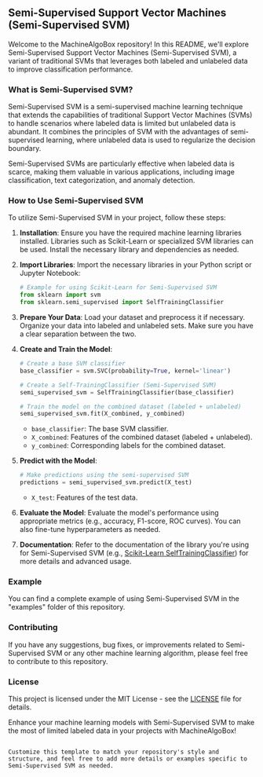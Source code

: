 ## Semi-Supervised Support Vector Machines (Semi-Supervised SVM)

Welcome to the MachineAlgoBox repository! In this README, we'll explore Semi-Supervised Support Vector Machines (Semi-Supervised SVM), a variant of traditional SVMs that leverages both labeled and unlabeled data to improve classification performance.

### What is Semi-Supervised SVM?

Semi-Supervised SVM is a semi-supervised machine learning technique that extends the capabilities of traditional Support Vector Machines (SVMs) to handle scenarios where labeled data is limited but unlabeled data is abundant. It combines the principles of SVM with the advantages of semi-supervised learning, where unlabeled data is used to regularize the decision boundary.

Semi-Supervised SVMs are particularly effective when labeled data is scarce, making them valuable in various applications, including image classification, text categorization, and anomaly detection.

### How to Use Semi-Supervised SVM

To utilize Semi-Supervised SVM in your project, follow these steps:

1. **Installation**: Ensure you have the required machine learning libraries installed. Libraries such as Scikit-Learn or specialized SVM libraries can be used. Install the necessary library and dependencies as needed.

2. **Import Libraries**: Import the necessary libraries in your Python script or Jupyter Notebook:

   ```python
   # Example for using Scikit-Learn for Semi-Supervised SVM
   from sklearn import svm
   from sklearn.semi_supervised import SelfTrainingClassifier
   ```

3. **Prepare Your Data**: Load your dataset and preprocess it if necessary. Organize your data into labeled and unlabeled sets. Make sure you have a clear separation between the two.

4. **Create and Train the Model**:

   ```python
   # Create a base SVM classifier
   base_classifier = svm.SVC(probability=True, kernel='linear')

   # Create a Self-TrainingClassifier (Semi-Supervised SVM)
   semi_supervised_svm = SelfTrainingClassifier(base_classifier)

   # Train the model on the combined dataset (labeled + unlabeled)
   semi_supervised_svm.fit(X_combined, y_combined)
   ```

   - `base_classifier`: The base SVM classifier.
   - `X_combined`: Features of the combined dataset (labeled + unlabeled).
   - `y_combined`: Corresponding labels for the combined dataset.

5. **Predict with the Model**:

   ```python
   # Make predictions using the semi-supervised SVM
   predictions = semi_supervised_svm.predict(X_test)
   ```

   - `X_test`: Features of the test data.

6. **Evaluate the Model**: Evaluate the model's performance using appropriate metrics (e.g., accuracy, F1-score, ROC curves). You can also fine-tune hyperparameters as needed.

7. **Documentation**: Refer to the documentation of the library you're using for Semi-Supervised SVM (e.g., [Scikit-Learn SelfTrainingClassifier](https://scikit-learn.org/stable/whats_new/v0.24.html#id11)) for more details and advanced usage.

### Example

You can find a complete example of using Semi-Supervised SVM in the "examples" folder of this repository.

### Contributing

If you have any suggestions, bug fixes, or improvements related to Semi-Supervised SVM or any other machine learning algorithm, please feel free to contribute to this repository.

### License

This project is licensed under the MIT License - see the [LICENSE](LICENSE) file for details.

Enhance your machine learning models with Semi-Supervised SVM to make the most of limited labeled data in your projects with MachineAlgoBox!
```

Customize this template to match your repository's style and structure, and feel free to add more details or examples specific to Semi-Supervised SVM as needed.